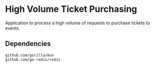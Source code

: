 # High Volume Ticket Purchasing

Application to process a high volume of requests to purchase tickets to events.

## Dependencies

    github.com/gorilla/mux
    github.com/go-redis/redis

